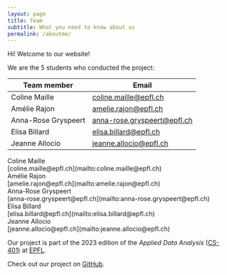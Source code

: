 ```yaml
---
layout: page
title: Team
subtitle: What you need to know about us
permalink: /aboutme/
---
```


Hi! Welcome to our website! 

We are the 5 students who conducted the project:

| Team member | Email |
|----------|----------|
| Coline Maille | [coline.maille@epfl.ch](mailto:coline.maille@epfl.ch) |
| Amélie Rajon | [amelie.rajon@epfl.ch](mailto:amelie.rajon@epfl.ch) |
| Anna-Rose Gryspeert | [anna-rose.gryspeert@epfl.ch](mailto:anna-rose.gryspeert@epfl.ch) |
| Elisa Billard | [elisa.billard@epfl.ch](mailto:elisa.billard@epfl.ch) |
| Jeanne Allocio | [jeanne.allocio@epfl.ch](mailto:jeanne.allocio@epfl.ch) |


<div class="team-member">
  <div class="member-name">Coline Maille</div>
  <div class="member-email">[coline.maille@epfl.ch](mailto:coline.maille@epfl.ch) <i class="fas fa-envelope"></i></div>
</div>

<div class="team-member">
  <div class="member-name">Amélie Rajon</div>
  <div class="member-email">[amelie.rajon@epfl.ch](mailto:amelie.rajon@epfl.ch) <i class="fas fa-envelope"></i></div>
</div>

<div class="team-member">
  <div class="member-name">Anna-Rose Gryspeert</div>
  <div class="member-email">[anna-rose.gryspeert@epfl.ch](mailto:anna-rose.gryspeert@epfl.ch) <i class="fas fa-envelope"></i></div>
</div>

<div class="team-member">
  <div class="member-name">Elisa Billard</div>
  <div class="member-email">[elisa.billard@epfl.ch](mailto:elisa.billard@epfl.ch) <i class="fas fa-envelope"></i></div>
</div>

<div class="team-member">
  <div class="member-name">Jeanne Allocio</div>
  <div class="member-email">[jeanne.allocio@epfl.ch](mailto:jeanne.allocio@epfl.ch) <i class="fas fa-envelope"></i></div>
</div>


Our project is part of the 2023 edition of the *Applied Data Analysis* ([CS-401](https://epfl-ada.github.io/teaching/fall2022/cs401/)) at [EPFL](https://www.epfl.ch/en/).

Check out our project on [GitHub](https://github.com/epfl-ada/ada-2023-project-teamcajare2023).
